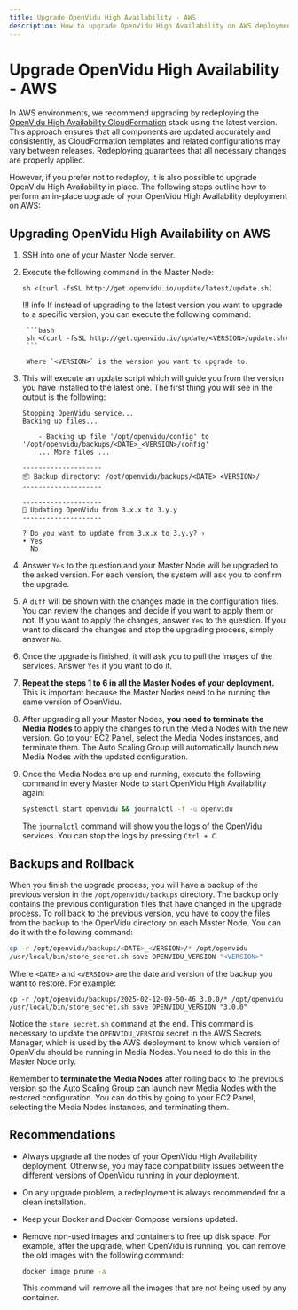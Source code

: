 ```yaml
---
title: Upgrade OpenVidu High Availability - AWS
description: How to upgrade OpenVidu High Availability on AWS deployments
---
```


# Upgrade OpenVidu High Availability - AWS

In AWS environments, we recommend upgrading by redeploying the [OpenVidu High Availability CloudFormation](../aws/install.md) stack using the latest version. This approach ensures that all components are updated accurately and consistently, as CloudFormation templates and related configurations may vary between releases. Redeploying guarantees that all necessary changes are properly applied.

However, if you prefer not to redeploy, it is also possible to upgrade OpenVidu High Availability in place. The following steps outline how to perform an in-place upgrade of your OpenVidu High Availability deployment on AWS:

## Upgrading OpenVidu High Availability on AWS

1. SSH into one of your Master Node server.
2. Execute the following command in the Master Node:

    ```
    sh <(curl -fsSL http://get.openvidu.io/update/latest/update.sh)
    ```

    !!! info
        If instead of upgrading to the latest version you want to upgrade to a specific version, you can execute the following command:

        ```bash
        sh <(curl -fsSL http://get.openvidu.io/update/<VERSION>/update.sh)
        ```

        Where `<VERSION>` is the version you want to upgrade to.

3. This will execute an update script which will guide you from the version you have installed to the latest one. The first thing you will see in the output is the following:

    ```
    Stopping OpenVidu service...
    Backing up files...

        - Backing up file '/opt/openvidu/config' to '/opt/openvidu/backups/<DATE>_<VERSION>/config'
        ... More files ...

    --------------------
    📦 Backup directory: /opt/openvidu/backups/<DATE>_<VERSION>/
    --------------------

    --------------------
    🚀 Updating OpenVidu from 3.x.x to 3.y.y
    --------------------

    ? Do you want to update from 3.x.x to 3.y.y? ›
    • Yes
      No
    ```

4. Answer `Yes` to the question and your Master Node will be upgraded to the asked version. For each version, the system will ask you to confirm the upgrade.
5. A `diff` will be shown with the changes made in the configuration files. You can review the changes and decide if you want to apply them or not. If you want to apply the changes, answer `Yes` to the question. If you want to discard the changes and stop the upgrading process, simply answer `No`.
6. Once the upgrade is finished, it will ask you to pull the images of the services. Answer `Yes` if you want to do it.
7. **Repeat the steps 1 to 6 in all the Master Nodes of your deployment.** This is important because the Master Nodes need to be running the same version of OpenVidu.
8. After upgrading all your Master Nodes, **you need to terminate the Media Nodes** to apply the changes to run the Media Nodes with the new version. Go to your EC2 Panel, select the Media Nodes instances, and terminate them. The Auto Scaling Group will automatically launch new Media Nodes with the updated configuration.
8. Once the Media Nodes are up and running, execute the following command in every Master Node to start OpenVidu High Availability again:

    ```bash
    systemctl start openvidu && journalctl -f -u openvidu
    ```

    The `journalctl` command will show you the logs of the OpenVidu services. You can stop the logs by pressing `Ctrl + C`.

## Backups and Rollback

When you finish the upgrade process, you will have a backup of the previous version in the `/opt/openvidu/backups` directory. The backup only contains the previous configuration files that have changed in the upgrade process.
To roll back to the previous version, you have to copy the files from the backup to the OpenVidu directory on each Master Node. You can do it with the following command:

```bash
cp -r /opt/openvidu/backups/<DATE>_<VERSION>/* /opt/openvidu
/usr/local/bin/store_secret.sh save OPENVIDU_VERSION "<VERSION>"
```

Where `<DATE>` and `<VERSION>` are the date and version of the backup you want to restore. For example:

```
cp -r /opt/openvidu/backups/2025-02-12-09-50-46_3.0.0/* /opt/openvidu
/usr/local/bin/store_secret.sh save OPENVIDU_VERSION "3.0.0"
```

Notice the `store_secret.sh` command at the end. This command is necessary to update the `OPENVIDU_VERSION` secret in the AWS Secrets Manager, which is used by the AWS deployment to know which version of OpenVidu should be running in Media Nodes. You need to do this in the Master Node only.

Remember to **terminate the Media Nodes** after rolling back to the previous version so the Auto Scaling Group can launch new Media Nodes with the restored configuration. You can do this by going to your EC2 Panel, selecting the Media Nodes instances, and terminating them.

## Recommendations

- Always upgrade all the nodes of your OpenVidu High Availability deployment. Otherwise, you may face compatibility issues between the different versions of OpenVidu running in your deployment.
- On any upgrade problem, a redeployment is always recommended for a clean installation.
- Keep your Docker and Docker Compose versions updated.
- Remove non-used images and containers to free up disk space. For example, after the upgrade, when OpenVidu is running, you can remove the old images with the following command:

    ```bash
    docker image prune -a
    ```

    This command will remove all the images that are not being used by any container.
